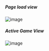 ##### Page load view
![image](https://cloud.githubusercontent.com/assets/18251657/22579553/05d4daf2-e99f-11e6-9881-edd4184abfcf.png)
##### Active Game View
![image](https://cloud.githubusercontent.com/assets/18251657/22579556/0bf3b6e2-e99f-11e6-8c4c-7f1900a5b629.png)
